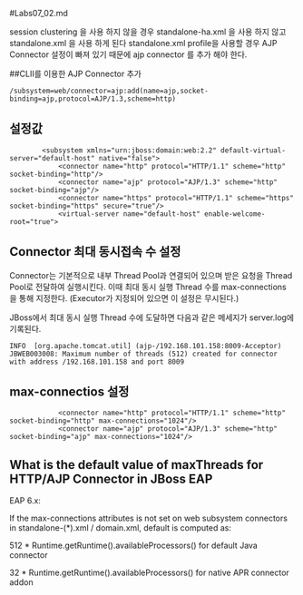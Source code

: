 #Labs07_02.md

session clustering 을 사용 하지 않을 경우 standalone-ha.xml 을 사용 하지 않고 standalone.xml 을 사용 하게 된다
standalone.xml profile을 사용할 경우 AJP Connector 설정이 빠져 있기 때문에 ajp connector 를 추가 해야 한다.

##CLII를 이용한 AJP Connector 추가

```
/subsystem=web/connector=ajp:add(name=ajp,socket-binding=ajp,protocol=AJP/1.3,scheme=http)
```

## 설정값

```
        <subsystem xmlns="urn:jboss:domain:web:2.2" default-virtual-server="default-host" native="false">
            <connector name="http" protocol="HTTP/1.1" scheme="http" socket-binding="http"/>
            <connector name="ajp" protocol="AJP/1.3" scheme="http" socket-binding="ajp"/>
            <connector name="https" protocol="HTTP/1.1" scheme="https" socket-binding="https" secure="true"/>
            <virtual-server name="default-host" enable-welcome-root="true">

```

## Connector 최대 동시접속 수 설정
Connector는 기본적으로 내부 Thread Pool과 연결되어 있으며 받은 요청을 Thread Pool로 전달하여 실행시킨다.
이때 최대 동시 실행 Thread 수를 max-connections 을 통해 지정한다. (Executor가 지정되어 있으면 이 설정은 무시된다.)
 
JBoss에서 최대 동시 실행 Thread 수에 도달하면 다음과 같은 메세지가 server.log에 기록된다.
```
INFO  [org.apache.tomcat.util] (ajp-/192.168.101.158:8009-Acceptor) JBWEB003008: Maximum number of threads (512) created for connector with address /192.168.101.158 and port 8009
```

## max-connectios 설정
```
            <connector name="http" protocol="HTTP/1.1" scheme="http" socket-binding="http" max-connections="1024"/>
            <connector name="ajp" protocol="AJP/1.3" scheme="http" socket-binding="ajp" max-connections="1024"/>
```

## What is the default value of maxThreads for HTTP/AJP Connector in JBoss EAP

EAP 6.x:

If the max-connections attributes is not set on web subsystem connectors in standalone-(*).xml / domain.xml, default is computed as:

512 * Runtime.getRuntime().availableProcessors() for default Java connector

32 * Runtime.getRuntime().availableProcessors() for native APR connector addon

